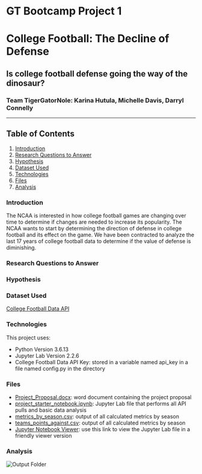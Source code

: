 # GT Bootcamp Project 1
# College Football: The Decline of Defense
## Is college football defense going the way of the dinosaur?
### Team TigerGatorNole: Karina Hutula, Michelle Davis, Darryl Connelly
---------------------------

## Table of Contents
1. [Introduction](#introduction)
2. [Research Questions to Answer](#objectives)
3. [Hypothesis](#hypothesis)
4. [Dataset Used](#dataset)
3. [Technologies](#technologies)
4. [Files](#files)
5. [Analysis](#analysis)

<a name="introduction"></a>
### Introduction
The NCAA is interested in how college football games are changing over time to determine if changes are needed to increase its popularity. The NCAA wants to start by determining the direction of defense in college football and its effect on the game. We have been contracted to analyze the last 17 years of college football data to determine if the value of defense is diminishing.

<a name="objectives"></a>
### Research Questions to Answer


<a name="hypothesis"></a>
### Hypothesis

<a name="dataset"></a>
### Dataset Used
[College Football Data API](https://api.collegefootballdata.com)

<a name="technologies"></a>
### Technologies
This project uses: 
* Python Version 3.6.13
* Jupyter Lab Version 2.2.6
* College Football Data API Key: stored in a variable named api_key in a file named config.py in the directory

<a name="files"></a>
### Files
* [Project_Proposal.docx](Project_Proposal.docx): word document containing the project proposal
* [project_starter_notebook.ipynb](project_starter_notebook.ipynb): Jupyter Lab file that performs all API pulls and basic data analysis
* [metrics_by_season.csv](Output/metrics_by_season.csv): output of all calculated metrics by season
* [teams_points_against.csv](Output/teams_points_against.csv): output of all calculated metrics by season
* [Jupyter Notebook Viewer](): use this link to view the Jupyter Lab file in a friendly viewer version

<a name="analysis"></a>
### Analysis

![Output Folder](Output)